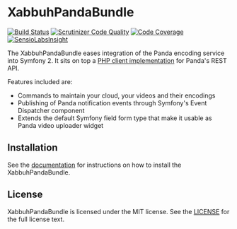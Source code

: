 XabbuhPandaBundle
=================

[![Build Status](https://travis-ci.org/xabbuh/PandaBundle.svg?branch=master)](https://travis-ci.org/xabbuh/PandaBundle)
[![Scrutinizer Code Quality](https://scrutinizer-ci.com/g/xabbuh/PandaBundle/badges/quality-score.png?b=master)](https://scrutinizer-ci.com/g/xabbuh/PandaBundle/?branch=master)
[![Code Coverage](https://scrutinizer-ci.com/g/xabbuh/PandaBundle/badges/coverage.png?b=master)](https://scrutinizer-ci.com/g/xabbuh/PandaBundle/?branch=master)
[![SensioLabsInsight](https://insight.sensiolabs.com/projects/edbe503c-eb0f-4a13-a049-34b869b30fde/mini.png)](https://insight.sensiolabs.com/projects/edbe503c-eb0f-4a13-a049-34b869b30fde)

The XabbuhPandaBundle eases integration of the Panda encoding service into
Symfony 2. It sits on top a [PHP client implementation](https://github.com/xabbuh/panda-client)
for Panda's REST API.

Features included are:

- Commands to maintain your cloud, your videos and their encodings
- Publishing of Panda notification events through Symfony's Event Dispatcher
  component
- Extends the default Symfony field form type that make it usable as Panda video
  uploader widget

Installation
------------

See the [documentation](Resources/doc/index.md) for instructions on how to
install the XabbuhPandaBundle.

License
-------

XabbuhPandaBundle is licensed under the MIT license. See the [LICENSE](LICENSE)
for the full license text.
